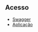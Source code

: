 #

## Acesso 
- [Swagger](http://localhost:8080/swagger-ui/index.html#/)
- [Aplicação](http://localhost:8080/api/update)
